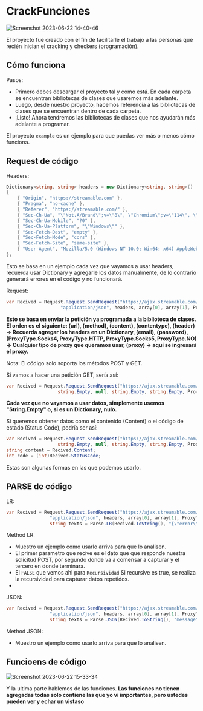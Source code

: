 # CrackFunciones

![Screenshot 2023-06-22 14-40-46](https://github.com/CrackerVNTT/CrackFunciones/assets/137449559/4fe95f77-2267-48e9-8281-fe4c3143d183)

El proyecto fue creado con el fin de facilitarle el trabajo a las personas que recién inician el cracking y checkers (programación).

## Cómo funciona
Pasos:
- Primero debes descargar el proyecto tal y como está. En cada carpeta se encuentran bibliotecas de clases que usaremos más adelante.
- Luego, desde nuestro proyecto, hacemos referencia a las bibliotecas de clases que se encuentran dentro de cada carpeta.
- ¡Listo! Ahora tendremos las bibliotecas de clases que nos ayudarán más adelante a programar.

El proyecto `example` es un ejemplo para que puedas ver más o menos cómo funciona.

## Request de código

Headers:

```csharp
Dictionary<string, string> headers = new Dictionary<string, string>()
{
    { "Origin", "https://streamable.com" },
    { "Pragma", "no-cache" },
    { "Referer", "https://streamable.com/" },
    { "Sec-Ch-Ua", "\"Not.A/Brand\";v=\"8\", \"Chromium\";v=\"114\", \"Google Chrome\";v=\"114\"" },
    { "Sec-Ch-Ua-Mobile", "?0" },
    { "Sec-Ch-Ua-Platform", "\"Windows\"" },
    { "Sec-Fetch-Dest", "empty" },
    { "Sec-Fetch-Mode", "cors" },
    { "Sec-Fetch-Site", "same-site" },
    { "User-Agent", "Mozilla/5.0 (Windows NT 10.0; Win64; x64) AppleWebKit/537.36 (KHTML, like Gecko) Chrome/114.0.0.0 Safari/537.36" }
};
```

Esto se basa en un ejemplo cada vez que vayamos a usar headers, recuerda usar Dictionary y agregarle los datos manualmente, de lo contrario generará errores en el código y no funcionará.

Request:
```csharp
var Recived = Request.Request.SendRequest("https://ajax.streamable.com/check", "POST", "{\"username\":\"<USER>\",\"password\":\"<PASS>\"}",
                    "application/json", headers, array[0], array[1], ProxyType.Socks4, list[rn.Next(list.Count)]).Content;
```
            
**Esto se basa en enviar la petición ya programada a la biblioteca de clases. El orden es el siguiente: (url), (method), (content), (contentype), (header) -> Recuerda agregar los headers en un Dictionary, (email), (password), (ProxyType.Socks4, ProxyType.HTTP, ProxyType.Socks5, ProxyType.NO) -> Cualquier tipo de proxy que queramos usar, (proxy) -> aquí se ingresará el proxy.**

Nota: El código solo soporta los métodos POST y GET.

Si vamos a hacer una petición GET, sería así:

```csharp
var Recived = Request.Request.SendRequest("https://ajax.streamable.com/check", "GET", string.Empty,
                   string.Empty, null, string.Empty, string.Empty, ProxyType.No, string.Empty).Content;
```
**Cada vez que no vayamos a usar datos, simplemente usemos "String.Empty" o, si es un Dictionary, nulo.**

Si queremos obtener datos como el contenido (Content) o el código de estado (Status Code), podría ser así:


```csharp
var Recived = Request.Request.SendRequest("https://ajax.streamable.com/check", "GET", string.Empty,
                   string.Empty, null, string.Empty, string.Empty, ProxyType.No, string.Empty);
string content = Recived.Content;
int code = (int)Recived.StatusCode;
```
Estas son algunas formas en las que podemos usarlo.




## PARSE de código


LR:

```csharp
var Recived = Request.Request.SendRequest("https://ajax.streamable.com/check", "POST", "{\"username\":\"<USER>\",\"password\":\"<PASS>\"}",
                "application/json", headers, array[0], array[1], ProxyType.Socks4, list[rn.Next(list.Count)]).Content;
                string texts = Parse.LR(Recived.ToString(), "{\"error\":\"", "\",\"message\":", false);
```


Method LR:
- Muestro un ejemplo como usarlo arriva para que lo analisen.
- El primer parametro que recive es el dato que que responde nuestra solicitud POST, por segundo donde va a comensar a capturar y el tercero en donde terminara.
- El `FALSE` que vemos ahi para `Recursividad` Si recursive es true, se realiza la recursividad para capturar datos repetidos.
- 

JSON:

```csharp
var Recived = Request.Request.SendRequest("https://ajax.streamable.com/check", "POST", "{\"username\":\"<USER>\",\"password\":\"<PASS>\"}",
                "application/json", headers, array[0], array[1], ProxyType.Socks4, list[rn.Next(list.Count)]).Content;
                string texts = Parse.JSON(Recived.ToString(), "message").FirstOrDefault<string>();
```
Method JSON:
- Muestro un ejemplo como usarlo arriva para que lo analisen.



## Funcioens de código

![Screenshot 2023-06-22 15-33-34](https://github.com/CrackerVNTT/CrackFunciones/assets/137449559/129fdb61-07da-4d88-b839-902e6e3c90be)


Y la ultima parte hablemos de las funciones. 
**Las funciones no tienen agregadas todas solo contiene las que yo vi importantes, pero ustedes pueden ver y echar un vistaso**

